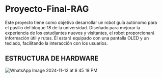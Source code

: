 # Proyecto-Final-RAG
Este proyecto tiene como objetivo desarrollar un robot guía autónomo para el pasillo del bloque 18 de la universidad. Diseñado para mejorar la experiencia de los estudiantes nuevos y visitantes, el robot proporcionará información útil y rutas. Él estará equipado con una pantalla OLED y un teclado, facilitando la interacción con los usuarios.

## ESTRUCTURA DE HARDWARE

![WhatsApp Image 2024-11-12 at 9 45 18 PM](https://github.com/user-attachments/assets/2c307761-ff42-477f-8397-1fb22a640346)
